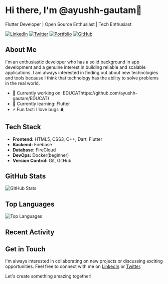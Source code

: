 # Hi there, I'm @ayushh-gautam👋

Flutter Developer | Open Source Enthusiast | Tech Enthusiast

[![LinkedIn](https://img.shields.io/badge/LinkedIn-Connect-blue)](https://www.linkedin.com/in/ayush-gautam-1450ab246/)
[![Twitter](https://img.shields.io/badge/Twitter-Follow-blue)](https://twitter.com/ayushh_gautam)
[![Portfolio](https://img.shields.io/badge/Portfolio-Visit-green)](https://ayushgautam.com.np)
[![GitHub](https://img.shields.io/badge/GitHub-Follow-blue)](https://github.com/ayushh-gautam)

## About Me

I'm an enthusiastic developer who has a solid background in app development and a genuine interest in building reliable and scalable applications. I am always interested in finding out about new technologies and tools because I think that technology has the ability to solve problems in the real world.

- 💼 Currently working on: EDUCAThttps://github.com/ayushh-gautam/EDUCAT)
- 🌱 Currently learning: Flutter
- ⚡ Fun fact: I love bugs 🪲

## Tech Stack

- **Frontend:** HTML5, CSS3, C++, Dart, Flutter
- **Backend:** Firebase
- **Database:** FireCloud
- **DevOps:** Docker(beginner)
- **Version Control:** Git, GitHub

## GitHub Stats

![GitHub Stats](https://github-readme-stats.vercel.app/api?username=ayushh-gautam&show_icons=true&theme=dark)

## Top Languages

![Top Languages](https://github-readme-stats.vercel.app/api/top-langs/?username=ayushh-gautam&layout=compact&theme=dark)

## Recent Activity

<!--RECENT_ACTIVITY:last_update-->
<!--RECENT_ACTIVITY:last_update_end-->

## Get in Touch

I'm always interested in collaborating on new projects or discussing exciting opportunities. Feel free to connect with me on [LinkedIn](https://www.linkedin.com/in/ayush-gautam-1450ab246/) or [Twitter](https://twitter.com/ayushh_gautam).

Let's create something amazing together!
